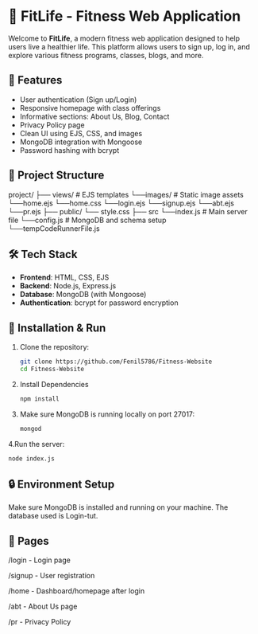 # 💪 FitLife - Fitness Web Application

Welcome to **FitLife**, a modern fitness web application designed to help users live a healthier life. This platform allows users to sign up, log in, and explore various fitness programs, classes, blogs, and more.

## 🚀 Features

- User authentication (Sign up/Login)
- Responsive homepage with class offerings
- Informative sections: About Us, Blog, Contact
- Privacy Policy page
- Clean UI using EJS, CSS, and images
- MongoDB integration with Mongoose
- Password hashing with bcrypt

## 📂 Project Structure

project/
├── views/ # EJS templates
  └──images/ # Static image assets
  └──home.ejs
  └──home.css
  └──login.ejs
  └──signup.ejs
  └──abt.ejs
  └──pr.ejs
├── public/ 
  └── style.css
├── src
  └──index.js # Main server file
  └──config.js # MongoDB and schema setup
  └──tempCodeRunnerFile.js



## 🛠️ Tech Stack

- **Frontend**: HTML, CSS, EJS
- **Backend**: Node.js, Express.js
- **Database**: MongoDB (with Mongoose)
- **Authentication**: bcrypt for password encryption

## 🧪 Installation & Run

1. Clone the repository:

   ```bash
   git clone https://github.com/Fenil5786/Fitness-Website
   cd Fitness-Website
   
2. Install Dependencies
   ```bash
   npm install

3. Make sure MongoDB is running locally on port 27017:

   ```bash
   mongod

4.Run the server:

   ```bash
   node index.js
```


## 🔒 Environment Setup
Make sure MongoDB is installed and running on your machine. The database used is Login-tut.


## 📄 Pages
/login - Login page

/signup - User registration

/home - Dashboard/homepage after login

/abt - About Us page

/pr - Privacy Policy
